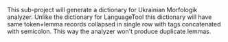 This sub-project will generate a dictionary for Ukrainian Morfologik analyzer.
Unlike the dictionary for LanguageTool this dictionary will have same token+lemma records 
collapsed in single row with tags concatenated with semicolon. This way the analyzer won't produce duplicate lemmas.
